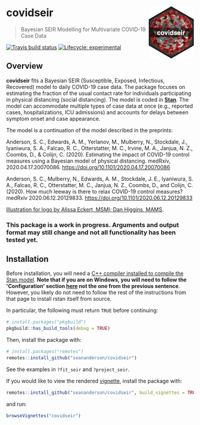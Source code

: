 # covidseir <img src='man/figures/covidseir-logo.png' align="right" height="139" />

> Bayesian SEIR Modelling for Multivariate COVID-19 Case Data

<!-- badges: start -->
[![Travis build status](https://travis-ci.org/seananderson/covidseir.svg?branch=master)](https://travis-ci.org/seananderson/covidseir)
[![Lifecycle: experimental](https://img.shields.io/badge/lifecycle-experimental-orange.svg)](https://www.tidyverse.org/lifecycle/#experimental)
<!-- badges: end -->

## Overview

**covidseir** fits a Bayesian SEIR (Susceptible, Exposed, Infectious, Recovered)
model to daily COVID-19 case data. The package focuses on estimating the
fraction of the usual contact rate for individuals participating in physical
distancing (social distancing). The model is coded in
[**Stan**](https://mc-stan.org/). The model can accommodate multiple types of
case data at once (e.g., reported cases, hospitalizations, ICU admissions) and
accounts for delays between symptom onset and case appearance.

The model is a continuation of the model described in the preprints:

Anderson, S. C., Edwards, A. M., Yerlanov, M., Mulberry, N., Stockdale, J., Iyaniwura, S. A., Falcao, R. C., Otterstatter, M. C., Irvine, M. A., Janjua, N. Z., Coombs, D., & Colijn, C. (2020). Estimating the impact of COVID-19 control measures using a Bayesian model of physical distancing. medRxiv, 2020.04.17.20070086. https://doi.org/10.1101/2020.04.17.20070086

Anderson, S. C., Mulberry, N., Edwards, A. M., Stockdale, J. E., Iyaniwura, S. A., Falcao, R. C., Otterstatter, M. C., Janjua, N. Z., Coombs, D., and Colijn, C. (2020). How much leeway is there to relax COVID-19 control measures? medRxiv 2020.06.12.20129833. https://doi.org/10.1101/2020.06.12.20129833

[Illustration for logo by Alissa Eckert, MSMI; Dan Higgins, MAMS](https://phil.cdc.gov/Details.aspx?pid=23311).

### This package is a work in progress. Arguments and output format may still change and not all functionality has been tested yet. ###

## Installation

Before installation, you will need a [C++ compiler installed to compile the Stan model](https://github.com/stan-dev/rstan/wiki/RStan-Getting-Started). **Note that if you are on Windows, you will need to follow the 'Configuration' section [here](https://github.com/stan-dev/rstan/wiki/Installing-RStan-from-source-on-Windows) not the one from the previous sentence**. However, you likely do not need to follow the rest of the instructions from that page to install rstan itself from source.

In particular, the following must return `TRUE` before continuing:

```r
# install.packages("pkgbuild")
pkgbuild::has_build_tools(debug = TRUE)
```

Then, install the package with:

```r
# install.packages("remotes")
remotes::install_github("seananderson/covidseir")
```

See the examples in `?fit_seir` and `?project_seir`.

If you would like to view the rendered [vignette](vignettes/fitting-case-data.Rmd), install the package with:

```r
remotes::install_github("seananderson/covidseir", build_vignettes = TRUE)
```

and run:

```r
browseVignettes("covidseir")
```
